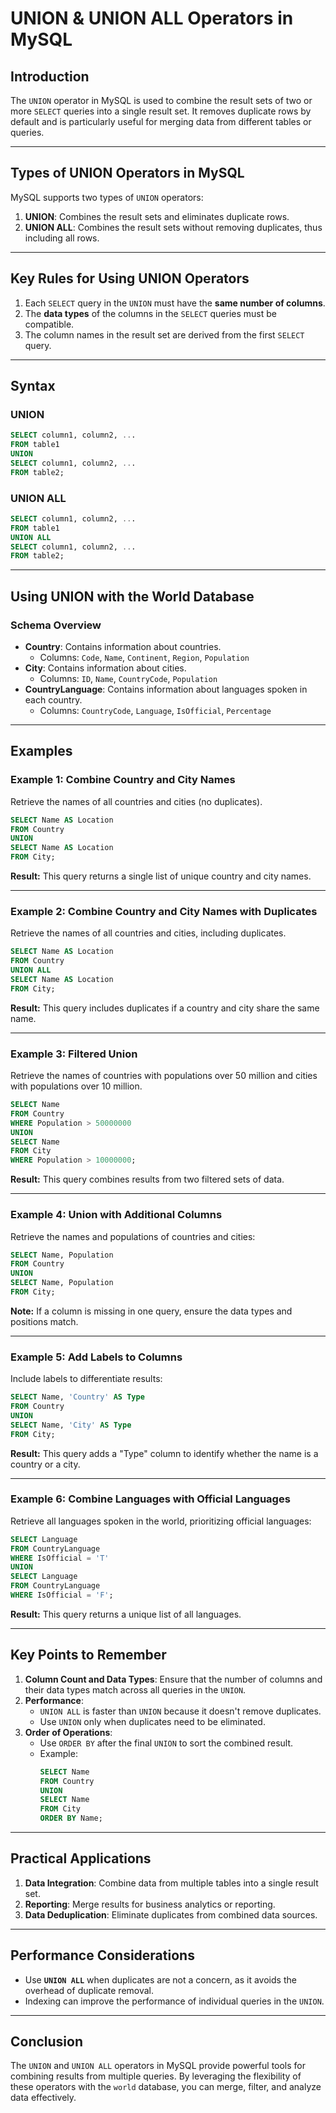 # **UNION & UNION ALL Operators in MySQL**

## **Introduction**
The `UNION` operator in MySQL is used to combine the result sets of two or more `SELECT` queries into a single result set. It removes duplicate rows by default and is particularly useful for merging data from different tables or queries.

---

## **Types of UNION Operators in MySQL**
MySQL supports two types of `UNION` operators:
1. **UNION**: Combines the result sets and eliminates duplicate rows.
2. **UNION ALL**: Combines the result sets without removing duplicates, thus including all rows.

---

## **Key Rules for Using UNION Operators**
1. Each `SELECT` query in the `UNION` must have the **same number of columns**.
2. The **data types** of the columns in the `SELECT` queries must be compatible.
3. The column names in the result set are derived from the first `SELECT` query.

---

## **Syntax**

### **UNION**
```sql
SELECT column1, column2, ...
FROM table1
UNION
SELECT column1, column2, ...
FROM table2;
```

### **UNION ALL**
```sql
SELECT column1, column2, ...
FROM table1
UNION ALL
SELECT column1, column2, ...
FROM table2;
```

---

## **Using UNION with the World Database**

### **Schema Overview**
- **Country**: Contains information about countries.
  - Columns: `Code`, `Name`, `Continent`, `Region`, `Population`
- **City**: Contains information about cities.
  - Columns: `ID`, `Name`, `CountryCode`, `Population`
- **CountryLanguage**: Contains information about languages spoken in each country.
  - Columns: `CountryCode`, `Language`, `IsOfficial`, `Percentage`

---

## **Examples**

### **Example 1: Combine Country and City Names**
Retrieve the names of all countries and cities (no duplicates).
```sql
SELECT Name AS Location
FROM Country
UNION
SELECT Name AS Location
FROM City;
```

**Result:**
This query returns a single list of unique country and city names.

---

### **Example 2: Combine Country and City Names with Duplicates**
Retrieve the names of all countries and cities, including duplicates.
```sql
SELECT Name AS Location
FROM Country
UNION ALL
SELECT Name AS Location
FROM City;
```

**Result:**
This query includes duplicates if a country and city share the same name.

---

### **Example 3: Filtered Union**
Retrieve the names of countries with populations over 50 million and cities with populations over 10 million.
```sql
SELECT Name
FROM Country
WHERE Population > 50000000
UNION
SELECT Name
FROM City
WHERE Population > 10000000;
```

**Result:**
This query combines results from two filtered sets of data.

---

### **Example 4: Union with Additional Columns**
Retrieve the names and populations of countries and cities:
```sql
SELECT Name, Population
FROM Country
UNION
SELECT Name, Population
FROM City;
```

**Note:** If a column is missing in one query, ensure the data types and positions match.

---

### **Example 5: Add Labels to Columns**
Include labels to differentiate results:
```sql
SELECT Name, 'Country' AS Type
FROM Country
UNION
SELECT Name, 'City' AS Type
FROM City;
```

**Result:**
This query adds a "Type" column to identify whether the name is a country or a city.

---

### **Example 6: Combine Languages with Official Languages**
Retrieve all languages spoken in the world, prioritizing official languages:
```sql
SELECT Language
FROM CountryLanguage
WHERE IsOfficial = 'T'
UNION
SELECT Language
FROM CountryLanguage
WHERE IsOfficial = 'F';
```

**Result:**
This query returns a unique list of all languages.

---

## **Key Points to Remember**
1. **Column Count and Data Types**: Ensure that the number of columns and their data types match across all queries in the `UNION`.
2. **Performance**: 
   - `UNION ALL` is faster than `UNION` because it doesn't remove duplicates.
   - Use `UNION` only when duplicates need to be eliminated.
3. **Order of Operations**: 
   - Use `ORDER BY` after the final `UNION` to sort the combined result.
   - Example:
     ```sql
     SELECT Name
     FROM Country
     UNION
     SELECT Name
     FROM City
     ORDER BY Name;
     ```

---

## **Practical Applications**
1. **Data Integration**: Combine data from multiple tables into a single result set.
2. **Reporting**: Merge results for business analytics or reporting.
3. **Data Deduplication**: Eliminate duplicates from combined data sources.

---

## **Performance Considerations**
- Use **`UNION ALL`** when duplicates are not a concern, as it avoids the overhead of duplicate removal.
- Indexing can improve the performance of individual queries in the `UNION`.

---

## **Conclusion**
The `UNION` and `UNION ALL` operators in MySQL provide powerful tools for combining results from multiple queries. By leveraging the flexibility of these operators with the `world` database, you can merge, filter, and analyze data effectively.
